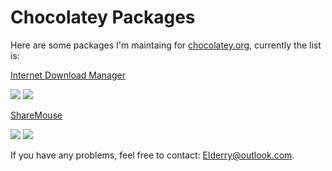 # Chocolatey Packages

Here are some packages I'm maintaing for [chocolatey.org](https://chocolatey.org/packages/), currently the list is:

[Internet Download Manager](http://www.internetdownloadmanager.com/)

[![](http://img.shields.io/chocolatey/dt/internet-download-manager.svg)](https://chocolatey.org/packages/internet-download-manager) [![](http://img.shields.io/chocolatey/v/internet-download-manager.svg)](https://chocolatey.org/packages/internet-download-manager)

[ShareMouse](http://www.keyboard-and-mouse-sharing.com/)

[![](http://img.shields.io/chocolatey/dt/sharemouse.svg)](https://chocolatey.org/packages/sharemouse) [![](http://img.shields.io/chocolatey/v/sharemouse.svg)](https://chocolatey.org/packages/sharemouse)

If you have any problems, feel free to contact: Elderry@outlook.com.
